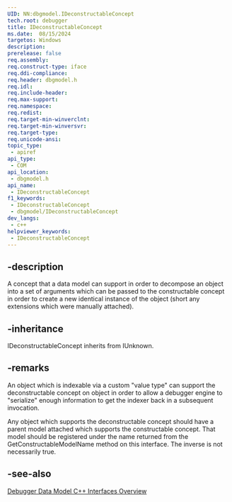 ```yaml
---
UID: NN:dbgmodel.IDeconstructableConcept
tech.root: debugger
title: IDeconstructableConcept
ms.date:  08/15/2024
targetos: Windows
description: 
prerelease: false
req.assembly: 
req.construct-type: iface
req.ddi-compliance: 
req.header: dbgmodel.h
req.idl: 
req.include-header: 
req.max-support: 
req.namespace: 
req.redist: 
req.target-min-winverclnt: 
req.target-min-winversvr: 
req.target-type: 
req.unicode-ansi: 
topic_type:
 - apiref
api_type:
 - COM
api_location:
 - dbgmodel.h
api_name:
 - IDeconstructableConcept
f1_keywords:
 - IDeconstructableConcept
 - dbgmodel/IDeconstructableConcept
dev_langs:
 - c++
helpviewer_keywords:
 - IDeconstructableConcept
---
```


## -description

A concept that a data model can support in order to decompose an object into a set of arguments which can be passed to the constructable concept in order to create a new identical instance of the object (short any extensions which were manually attached).

## -inheritance

IDeconstructableConcept inherits from IUnknown.

## -remarks

An object which is indexable via a custom "value type" can support the deconstructable concept on object in order to allow a debugger engine to "serialize" enough information to get the indexer back in a subsequent invocation.

Any object which supports the deconstructable concept should have a parent model attached which supports the constructable concept.  That model should be registered under the name returned from the GetConstructableModelName method on this interface.  The inverse is not necessarily true.

## -see-also

[Debugger Data Model C++ Interfaces Overview](/windows-hardware/drivers/debugger/data-model-cpp-overview)
